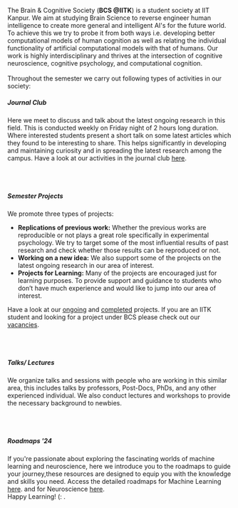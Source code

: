 The Brain & Cognitive Society (<b>BCS @IITK</b>) is a student society at IIT Kanpur. We aim at studying Brain Science to reverse engineer human intelligence to create more general and intelligent AI's for the future world. To achieve this we try to probe it from both ways i.e. developing better computational models of human cognition as well as relating the individual functionality of artificial computational models with that of humans. Our work is highly interdisciplinary and thrives at the intersection of cognitive neuroscience, cognitive psychology, and computational cognition.
<br><br>
Throughout the semester we carry out following types of activities in our society:
<br>
<h5>Journal Club</h5>
Here we meet to discuss and talk about the latest ongoing research in this field. This is conducted weekly on Friday night of 2 hours long duration. Where interested students present a short talk on some latest articles which they found to be interesting to share. This helps significantly in developing and maintaining curiosity and in spreading the latest research among the campus. Have a look at our activities in the journal club <a href="/journal-club">here</a>.

<br><br>
<h5>Semester Projects</h5>
We promote three types of projects:<br>
<ul>
<li><b>Replications of previous work:</b> Whether the previous works are reproducible or not plays a great role specifically in experimental psychology. We try to target some of the most influential results of past research and check whether those results can be reproduced or not.</li>
<li><b>Working on a new idea:</b> We also support some of the projects on the latest ongoing research in our area of interest.</li>
<li><b>Projects for Learning:</b> Many of the projects are encouraged just for learning purposes. To provide support and guidance to students who don’t have much experience and would like to jump into our area of interest.</li>
</ul>
Have a look at our <a href="/projects">ongoing</a> and <a href="/projects/completed">completed</a> projects. If you are an IITK student and looking for a project under BCS please check out our <a href="/projects/vacancies">vacancies</a>.

<br><br>
<h5>Talks/ Lectures</h5>
We organize talks and sessions with people who are working in this similar area, this includes talks by professors, Post-Docs, PhDs, and any other experienced individual. We also conduct lectures and workshops to provide the necessary background to newbies.

<br><br>
<h5>Roadmaps '24</h5>
If you're passionate about exploring the fascinating worlds of machine learning and neuroscience, here we introduce you to the roadmaps to guide your journey,these resources are designed to equip you with the knowledge and skills you need. Access the detailed roadmaps for Machine Learning <a href="https://docs.google.com/document/d/1Nbo05cdQcP-vYY14t-xjEQ8rrL8iFT1Shdk4T_6XaRM/edit#heading=h.8w60o8retwqn">here</a>. and for Neuroscience <a href="https://docs.google.com/document/d/1MhET6FYxfvVaS5eU4B59mRG2X0A2YGL322WVF7CMBvY/edit#heading=h.8w60o8retwqn">here</a>. <br>Happy Learning! (: .
